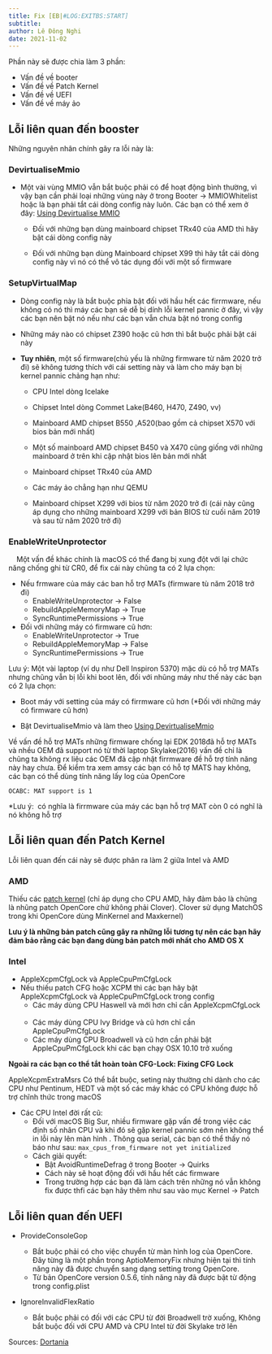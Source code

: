 ```yaml
---
title: Fix [EB|#LOG:EXITBS:START]
subtitle: 
author: Lê Đông Nghi
date: 2021-11-02
---
```


Phần này sẽ được chia làm 3 phần:

- Vấn đề về booter
- Vấn đề về Patch Kernel
- Vấn đề về UEFI
- Vấn đề về máy ảo

## **Lỗi liên quan đến booster**

Những nguyên nhân chính gây ra lỗi này là:

### **DevirtualiseMmio**

- Một vài vùng MMIO vẫn bắt buộc phải có để hoạt động bình thường, vì vậy bạn cần phải loại những vùng này ở trong Booter -> MMIOWhitelist hoặc là bạn phải tắt cái dòng config này luôn. Các bạn có thể xem ở đây: [Using Devirtualise MMIO](https://heavietnam.ga/2022/01/31/using-devirtualisemmio/)
  
  - Đối với những bạn dùng mainboard chipset TRx40 của AMD thì hãy bật cái dòng config này
  
  - Đối với những bạn dùng Mainboard chipset X99 thì hãy tắt cái dòng config này vì nó có thể vô tác dụng đối với một số firmware

### **SetupVirtualMap**

- Dòng config này là bắt buộc phỉa bật đối với hầu hết các firrmware, nếu không có nó thì máy các bạn sẽ dễ bị dính lỗi kernel pannic ở đây, vì vậy các bạn nên bật nó nếu như các bạn vẫn chưa bật nó trong config

- Những máy nào có chipset Z390 hoặc cũ hơn thì bắt buộc phải bật cái này

- **Tuy nhiên**, một số firmware(chủ yếu là những firmware từ năm 2020 trở đi) sẽ không tương thích với cái setting này và làm cho máy bạn bị kernel pannic chảng hạn như:
  
  - CPU Intel dòng Icelake
  
  - Chipset Intel dòng Commet Lake(B460, H470, Z490, vv)
  
  - Mainboard AMD chipset B550 ,A520(bao gồm cả chipset X570 với bios bản mới nhất)
  
  - Một số mainboard AMD chipset B450 và X470 cũng giống với những mainboard ở trên khi cập nhật bios lên bản mới nhất
  
  - Mainboard chipset TRx40 của AMD
  
  - Các máy ảo chẳng hạn như QEMU
  
  - Mainboard chipset X299 với bios từ năm 2020 trở đi (cái này cũng áp dụng cho những mainboard X299 với bản BIOS từ cuối năm 2019 và sau từ năm 2020 trở đi)

### **EnableWriteUnprotector**

    Một vấn đề khác chính là macOS có thể đang bị xung đột với lại chức năng chống ghi từ CR0, để fix cái này chũng ta có 2 lựa chọn:

- Nếu frmware của máy các ban hỗ trợ MATs (firmware tù năm 2018 trở đi)
  - EnableWriteUnprotector -> False
  - RebuildAppleMemoryMap -> True
  - SyncRuntimePermissions -> True
- Đối với những máy có firmware cũ hơn:
  - EnableWriteUnprotector -> True
  - RebuildAppleMemoryMap -> False
  - SyncRuntimePermissions -> True

Lưu ý: Một vài laptop (ví dụ như Dell Inspiron 5370) mặc dù có hỗ trợ MATs nhưng chũng vẫn bị lỗi khi boot lên, đối với nhũng máy như thế này các bạn có 2 lựa chọn:

- Boot máy với setting của máy có firrmware cũ hơn (*Đối với những máy có firmware cũ hơn)

- Bật DevirtualiseMmio và làm theo [Using DevirtualiseMmio](https://heavietnam.ga/2022/01/31/using-devirtualisemmio/)

Về vấn đề hỗ trợ MATs những firmware chống lại EDK 2018đã hỗ trợ MATs và nhều OEM đã support nó từ thời laptop Skylake(2016) vấn đề chỉ là chũng ta không rx liệu các OEM đã cập nhật firrmware đề hỗ trợ tính năng này hay chưa. Để kiểm tra xem amsy các bạn có hỗ tợ MATS hay không, các bạn có thể dùng tính năng lấy log của OpenCore   

`OCABC: MAT support is 1`

*Lưu ý:  có nghĩa là firrmware của máy các bạn hỗ trợ MAT còn 0 có nghĩ là nó không hỗ trợ

## **Lỗi liên quan đến** **Patch Kernel**

Lỗi liên quan đến cái này sẽ được phân ra làm 2 giữa Intel và AMD

### AMD

Thiếu các [patch kernel](https://github.com/AMD-OSX/AMD_Vanilla) (chỉ áp dụng cho CPU AMD, hãy đảm bảo là chũng là nhũng patch OpenCore chứ không phải Clover). Clover sử dụng MatchOS trong khi OpenCore dùng MinKernel and Maxkernel)

**Lưu ý là những bản patch cũng gây ra những lỗi tương tự nên các bạn hãy đảm bảo rằng các bạn đang dùng bản patch mới nhất cho AMD OS X**

### Intel

- AppleXcpmCfgLock và AppleCpuPmCfgLock
- Nếu thiếu patch CFG hoặc XCPM thì các bạn hãy bật AppleXcpmCfgLock và AppleCpuPmCfgLock trong config
  - Các máy dùng CPU Haswell và mới hơn chỉ cần AppleXcpmCfgLock    
  - Các máy dùng CPU Ivy Bridge và cũ hơn chỉ cần AppleCpuPmCfgLock
  - Các máy dùng CPU Broadwell và cũ hơn cần phải bật AppleCpuPmCfgLock khi các bạn chạy OSX 10.10 trở xuống

**Ngoài ra các bạn co thể tắt hoàn toàn CFG-Lock: Fixing CFG Lock**

AppleXcpmExtraMsrs Có thể bắt buộc, seting này thường chỉ dành cho các CPU như Pentinum, HEDT và một số các máy khác có CPU không được hỗ trợ chĩnh thức trong macOS

- Các CPU Intel đời rất cũ:
  - Đối với macOS Big Sur, nhiều firmware gặp vấn đề trong việc các định số nhân CPU và khi đó sẽ gặp kernel pannic sớm nên không thể in lỗi này lên màn hình . Thông qua serial, các bạn có thể thấy nó báo như sau: `max_cpus_from_firmware not yet initialized`
  - Cách giải quyết:
    - Bật AvoidRuntimeDefrag ở trong Booter -> Quirks
    - Cách này sẽ hoạt động đối với hầu hết các firmware
    - Trong trường hợp các bạn đã làm cách trên những nó vẫn không fix được thfi các bạn hãy thêm như sau vào mục Kernel -> Patch

## Lỗi liên quan đến UEFI

- ProvideConsoleGop
  
  - Bắt buộc phải có cho việc chuyển từ màn hình log của OpenCore. Đây từng là một phần trong AptioMemoryFix nhưng hiện tại thì tính năng này đã được chuyển sang dạng setting trong OpenCore.
  - Từ bản OpenCore version 0.5.6, tính năng này đã được bật từ động trong config.plist

- IgnoreInvalidFlexRatio
  
  - Bắt buộc phải có đối với các CPU từ đời Broadwell trờ xuống, Không bắt buộc đối với CPU AMD và CPU Intel từ đời Skylake trờ lên

Sources: [Dortania](https://dortania.github.io/OpenCore-Install-Guide/troubleshooting/extended/kernel-issues.html#stuck-on-eb-log-exitbs-start)
